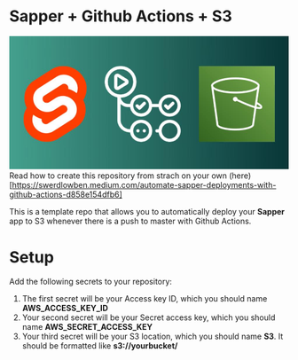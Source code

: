 # Sapper + Github Actions + S3
<img src="https://github.com/theswerd/sapper-githubactions-s3-demo/blob/main/banner.jpg?raw=true"></img>
Read how to create this repository from strach on your own (here)[https://swerdlowben.medium.com/automate-sapper-deployments-with-github-actions-d858e154dfb6]

This is a template repo that allows you to automatically deploy your **Sapper** app to S3 whenever there is a push to master with Github Actions.

# Setup

Add the following secrets to your repository:

1. The first secret will be your Access key ID, which you should name **AWS_ACCESS_KEY_ID**
2. Your second secret will be your Secret access key, which you should name **AWS_SECRET_ACCESS_KEY**
3. Your third secret will be your S3 location, which you should name **S3**. It should be formatted like **s3://yourbucket/**
